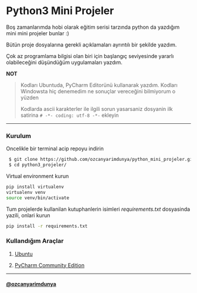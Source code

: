# Python3 Mini Projeler

Boş zamanlarımda hobi olarak eğitim serisi tarzında python da yazdığım mini mini projeler bunlar :)

Bütün proje dosyalarına gerekli açıklamaları ayrıntılı bir şekilde yazdım.

Çok az programlama bilgisi olan biri için başlangıç seviyesinde yararlı olabileceğini düşündüğüm uygulamaları yazdım.

**NOT** 
> Kodları Ubuntuda, PyCharm Editorünü kullanarak yazdım. Kodları Windowsta hiç denemedim ne sonuçlar vereceğini bilmiyorum o yüzden
>
>Kodlarda ascii karakterler ile ilgili sorun yasarsaniz dosyanin ilk satirina ```# -*- coding: utf-8 -*-``` ekleyin

----

### Kurulum

Oncelikle bir terminal acip repoyu indirin

```bash
 $ git clone https://github.com/ozcanyarimdunya/python_mini_projeler.git python3_projeler
 $ cd python3_projeler/
```

Virtual environment kurun

```bash
pip install virtualenv
virtualenv venv
source venv/bin/activate
```

Tum projelerde kullanilan kutuphanlerin isimleri *requirements.txt* dosyasinda yazili, onlari kurun

```bash
pip install -r requirements.txt
```


### Kullandığım Araçlar

1. [Ubuntu](http://www.ubuntu.com/download)

2. [PyCharm Community Edition](https://www.jetbrains.com/pycharm-edu/download/)
---------------
 
#### [@ozcanyarimdunya](http://semiworld.org) 
